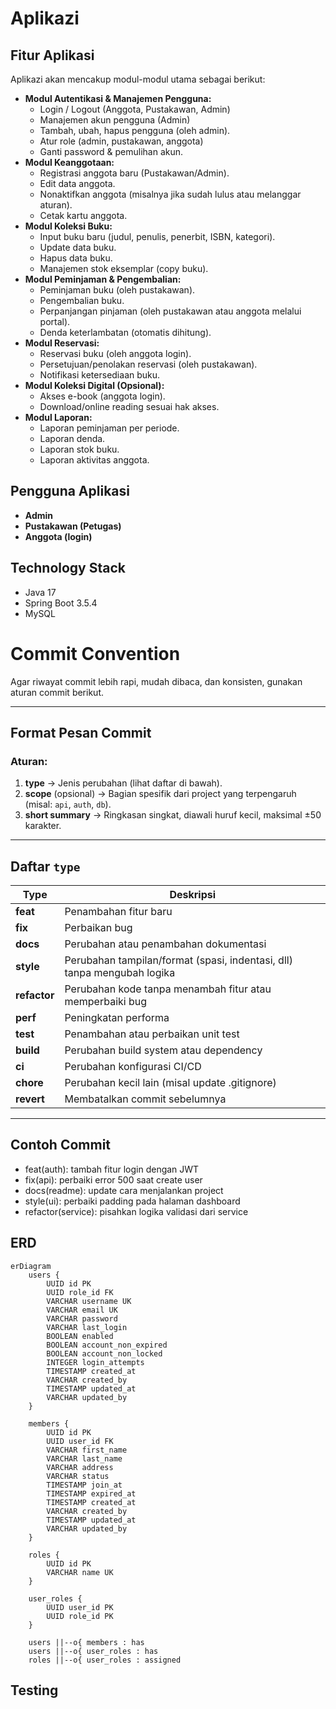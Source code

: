 # Aplikazi #

## Fitur Aplikasi ##
Aplikazi akan mencakup modul-modul utama sebagai berikut:
  * **Modul Autentikasi & Manajemen Pengguna:**
    * Login / Logout (Anggota, Pustakawan, Admin)
    * Manajemen akun pengguna (Admin)
    * Tambah, ubah, hapus pengguna (oleh admin).
    * Atur role (admin, pustakawan, anggota) 
    * Ganti password & pemulihan akun.  
  * **Modul Keanggotaan:**
    * Registrasi anggota baru (Pustakawan/Admin).
    * Edit data anggota.
    * Nonaktifkan anggota (misalnya jika sudah lulus atau melanggar aturan).
    * Cetak kartu anggota.
  * **Modul Koleksi Buku:**
    * Input buku baru (judul, penulis, penerbit, ISBN, kategori).
    * Update data buku.
    * Hapus data buku.
    * Manajemen stok eksemplar (copy buku).
  * **Modul Peminjaman & Pengembalian:**
    * Peminjaman buku (oleh pustakawan).
    * Pengembalian buku.
    * Perpanjangan pinjaman (oleh pustakawan atau anggota melalui portal).
    * Denda keterlambatan (otomatis dihitung).
  * **Modul Reservasi:**
    * Reservasi buku (oleh anggota login). 
    * Persetujuan/penolakan reservasi (oleh pustakawan). 
    * Notifikasi ketersediaan buku.  
  * **Modul Koleksi Digital (Opsional):**
    * Akses e-book (anggota login).
    * Download/online reading sesuai hak akses. 
  * **Modul Laporan:**
    * Laporan peminjaman per periode.
    * Laporan denda.
    * Laporan stok buku.
    * Laporan aktivitas anggota.
## Pengguna Aplikasi ##
  * **Admin**
  * **Pustakawan (Petugas)**
  * **Anggota (login)**
## Technology Stack ##
* Java 17
* Spring Boot 3.5.4
* MySQL

# Commit Convention

Agar riwayat commit lebih rapi, mudah dibaca, dan konsisten, gunakan aturan commit berikut.

---

## Format Pesan Commit


### Aturan:
1. **type** → Jenis perubahan (lihat daftar di bawah).
2. **scope** (opsional) → Bagian spesifik dari project yang terpengaruh (misal: `api`, `auth`, `db`).
3. **short summary** → Ringkasan singkat, diawali huruf kecil, maksimal ±50 karakter.

---

## Daftar `type`

| Type       | Deskripsi                                                                 |
|------------|---------------------------------------------------------------------------|
| **feat**   | Penambahan fitur baru                                                     |
| **fix**    | Perbaikan bug                                                             |
| **docs**   | Perubahan atau penambahan dokumentasi                                     |
| **style**  | Perubahan tampilan/format (spasi, indentasi, dll) tanpa mengubah logika   |
| **refactor** | Perubahan kode tanpa menambah fitur atau memperbaiki bug                |
| **perf**   | Peningkatan performa                                                      |
| **test**   | Penambahan atau perbaikan unit test                                       |
| **build**  | Perubahan build system atau dependency                                    |
| **ci**     | Perubahan konfigurasi CI/CD                                               |
| **chore**  | Perubahan kecil lain (misal update .gitignore)                            |
| **revert** | Membatalkan commit sebelumnya                                             |

---

## Contoh Commit

- feat(auth): tambah fitur login dengan JWT
- fix(api): perbaiki error 500 saat create user
- docs(readme): update cara menjalankan project
- style(ui): perbaiki padding pada halaman dashboard
- refactor(service): pisahkan logika validasi dari service


## ERD ##

```mermaid
erDiagram
    users {
        UUID id PK
        UUID role_id FK
        VARCHAR username UK
        VARCHAR email UK        
        VARCHAR password
        VARCHAR last_login
        BOOLEAN enabled
        BOOLEAN account_non_expired
        BOOLEAN account_non_locked
        INTEGER login_attempts
        TIMESTAMP created_at
        VARCHAR created_by
        TIMESTAMP updated_at
        VARCHAR updated_by
    }

    members {
        UUID id PK
        UUID user_id FK
        VARCHAR first_name
        VARCHAR last_name
        VARCHAR address
        VARCHAR status
        TIMESTAMP join_at
        TIMESTAMP expired_at
        TIMESTAMP created_at
        VARCHAR created_by
        TIMESTAMP updated_at
        VARCHAR updated_by
    }
    
    roles {
        UUID id PK
        VARCHAR name UK
    }

    user_roles {
        UUID user_id PK
        UUID role_id PK        
    }    

    users ||--o{ members : has
    users ||--o{ user_roles : has
    roles ||--o{ user_roles : assigned
```
## Testing ##

